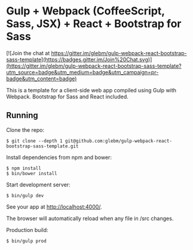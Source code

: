 # Gulp + Webpack (CoffeeScript, Sass, JSX) + React + Bootstrap for Sass

[![Join the chat at https://gitter.im/glebm/gulp-webpack-react-bootstrap-sass-template](https://badges.gitter.im/Join%20Chat.svg)](https://gitter.im/glebm/gulp-webpack-react-bootstrap-sass-template?utm_source=badge&utm_medium=badge&utm_campaign=pr-badge&utm_content=badge)

This is a template for a client-side web app compiled using Gulp with Webpack. Bootstrap for Sass and React included.

## Running

Clone the repo:

```console
$ git clone --depth 1 git@github.com:glebm/gulp-webpack-react-bootstrap-sass-template.git
```

Install dependencies from npm and bower:

```console
$ npm install
$ bin/bower install
```

Start development server:

```console
$ bin/gulp dev
```

See your app at [http://localhost:4000/](http://localhost:4000/).

The browser will automatically reload when any file in /src changes.

Production build:

```console
$ bin/gulp prod
```

